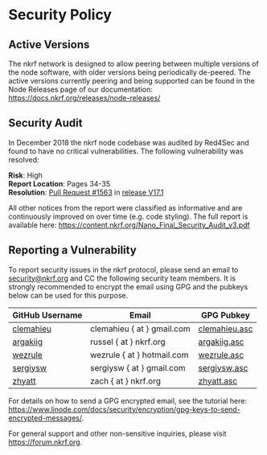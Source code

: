 # Security Policy

## Active Versions

The nkrf network is designed to allow peering between multiple versions of the node software, with older versions being periodically de-peered. The active versions currently peering and being supported can be found in the Node Releases page of our documentation: https://docs.nkrf.org/releases/node-releases/

## Security Audit

In December 2018 the nkrf node codebase was audited by Red4Sec and found to have no critical vulnerabilities. The following vulnerability was resolved:

**Risk**: High  
**Report Location**: Pages 34-35  
**Resolution**: [Pull Request #1563](https://github.com/nkrf/nkrf-node/pull/1563) in [release V17.1](https://github.com/nkrf/nkrf-node/releases/tag/V17.1)  

All other notices from the report were classified as informative and are continuously improved on over time (e.g. code styling). The full report is available here: https://content.nkrf.org/Nano_Final_Security_Audit_v3.pdf

## Reporting a Vulnerability

To report security issues in the nkrf protocol, please send an email to security@nkrf.org and CC the following security team members. It is strongly recommended to encrypt the email using GPG and the pubkeys below can be used for this purpose.

| GitHub Username | Email | GPG Pubkey |
|-----------------------|--------|-----------------|
| [clemahieu](https://github.com/clemahieu) | clemahieu { at } gmail.com | [clemahieu.asc](https://github.com/nkrf/nkrf-node/blob/develop/etc/gpg/clemahieu.asc) |
| [argakiig](https://github.com/argakiig) | russel { at } nkrf.org | [argakiig.asc](https://github.com/nkrf/nkrf-node/blob/develop/etc/gpg/argakiig.asc) |
| [wezrule](https://github.com/wezrule) | wezrule { at } hotmail.com | [wezrule.asc](https://github.com/nkrf/nkrf-node/blob/develop/etc/gpg/wezrule.asc) |
| [sergiysw](https://github.com/sergiysw) | sergiysw { at } gmail.com | [sergiysw.asc](https://github.com/nkrf/nkrf-node/blob/develop/etc/gpg/sergiysw.asc) |
| [zhyatt](https://github.com/zhyatt) | zach { at } nkrf.org | [zhyatt.asc](https://github.com/nkrf/nkrf-node/blob/develop/etc/gpg/zhyatt.asc) |

For details on how to send a GPG encrypted email, see the tutorial here: https://www.linode.com/docs/security/encryption/gpg-keys-to-send-encrypted-messages/.

For general support and other non-sensitive inquiries, please visit https://forum.nkrf.org.
